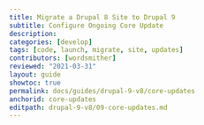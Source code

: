 ```yaml
---
title: Migrate a Drupal 8 Site to Drupal 9
subtitle: Configure Ongoing Core Update
description: 
categories: [develop]
tags: [code, launch, migrate, site, updates]
contributors: [wordsmither]
reviewed: "2021-03-31"
layout: guide
showtoc: true
permalink: docs/guides/drupal-9-v8/core-updates
anchorid: core-updates
editpath: drupal-9-v8/09-core-updates.md
---
```

<Partial file="drupal-9/core-updates.md" />
